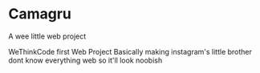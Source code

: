 # Camagru
A wee little web project


WeThinkCode first Web Project
Basically making instagram's little brother
dont know everything web so it'll look noobish
